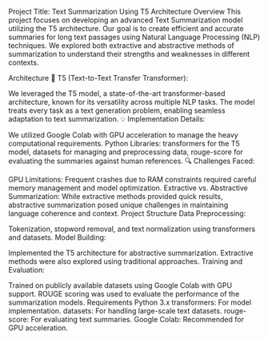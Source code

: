 Project Title: Text Summarization Using T5 Architecture
Overview
This project focuses on developing an advanced Text Summarization model utilizing the T5 architecture. Our goal is to create efficient and accurate summaries for long text passages using Natural Language Processing (NLP) techniques. We explored both extractive and abstractive methods of summarization to understand their strengths and weaknesses in different contexts.

Architecture
📄 T5 (Text-to-Text Transfer Transformer):

We leveraged the T5 model, a state-of-the-art transformer-based architecture, known for its versatility across multiple NLP tasks.
The model treats every task as a text generation problem, enabling seamless adaptation to text summarization.
💡 Implementation Details:

We utilized Google Colab with GPU acceleration to manage the heavy computational requirements.
Python Libraries:
transformers for the T5 model,
datasets for managing and preprocessing data,
rouge-score for evaluating the summaries against human references.
🔍 Challenges Faced:

GPU Limitations: Frequent crashes due to RAM constraints required careful memory management and model optimization.
Extractive vs. Abstractive Summarization: While extractive methods provided quick results, abstractive summarization posed unique challenges in maintaining language coherence and context.
Project Structure
Data Preprocessing:

Tokenization, stopword removal, and text normalization using transformers and datasets.
Model Building:

Implemented the T5 architecture for abstractive summarization.
Extractive methods were also explored using traditional approaches.
Training and Evaluation:

Trained on publicly available datasets using Google Colab with GPU support.
ROUGE scoring was used to evaluate the performance of the summarization models.
Requirements
Python 3.x
transformers: For model implementation.
datasets: For handling large-scale text datasets.
rouge-score: For evaluating text summaries.
Google Colab: Recommended for GPU acceleration.
